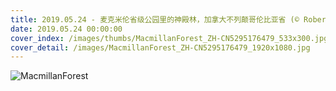 ```yaml
---
title: 2019.05.24 - 麦克米伦省级公园里的神殿林，加拿大不列颠哥伦比亚省 (© Robert Postma/Shutterstock)
date: 2019.05.24 00:00:00
cover_index: /images/thumbs/MacmillanForest_ZH-CN5295176479_533x300.jpg
cover_detail: /images/MacmillanForest_ZH-CN5295176479_1920x1080.jpg
---
```


![MacmillanForest](/images/MacmillanForest_ZH-CN5295176479_1920x1080.jpg)
